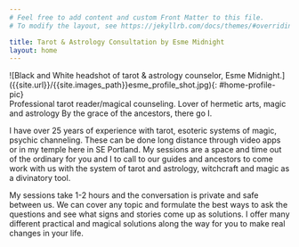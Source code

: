 ```yaml
---
# Feel free to add content and custom Front Matter to this file.
# To modify the layout, see https://jekyllrb.com/docs/themes/#overriding-theme-defaults

title: Tarot & Astrology Consultation by Esme Midnight
layout: home
---
```

<section id="home-intro-section" markdown=1>
<div markdown=1 id="home-intro-pic">
![Black and White headshot of tarot & astrology counselor, Esme Midnight.]({{site.url}}/{{site.images_path}}esme_profile_shot.jpg){: #home-profile-pic}
</div>
<div id="home-intro-text" markdown=1>
Professional tarot reader/magical counseling. Lover of hermetic arts, magic and astrology By the grace of the ancestors, there go I.

I have over 25 years of experience with tarot, esoteric systems of magic, psychic channeling. These can be done long distance through video apps or in my temple here in SE Portland. My sessions are a space and time out of the ordinary for you and I to call to our guides and ancestors to come work with us with the system of tarot and astrology, witchcraft and magic as a divinatory tool.

My sessions take 1-2 hours and the conversation is private and safe between us. We can cover any topic and formulate the best ways to ask the questions and see what signs and stories come up as solutions. I offer many different practical and magical solutions along the way for you to make real changes in your life.
</div>
</section>